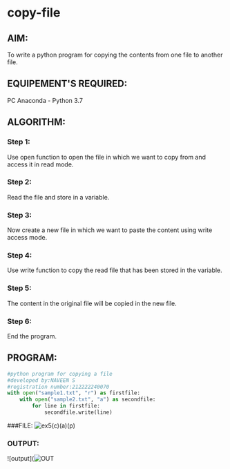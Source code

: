 # copy-file
## AIM:
To write a python program for copying the contents from one file to another file.

## EQUIPEMENT'S REQUIRED: 
PC
Anaconda - Python 3.7

## ALGORITHM: 
### Step 1:
Use open function to open the file in which we want to copy from and access it in read mode.

### Step 2: 
 Read the file and store in a variable.

### Step 3: 
Now create a new file in which we want to paste the content using write access mode.

### Step 4:  
Use write function to copy the read file that has been stored in the variable.

### Step 5: 
The content in the original file will be copied in the new file.

### Step 6: 
End the program.

## PROGRAM:
```python
#python program for copying a file
#developed by:NAVEEN S
#registration number:212222240070
with open("sample1.txt", "r") as firstfile:
    with open("sample2.txt", "a") as secondfile:
        for line in firstfile:
            secondfile.write(line)  
```
###FILE:
![ex5(c)(a)(p)](https://github.com/Naveensrinivasan07/copy-file/assets/119475891/3507a84a-5892-44d7-bf61-5c41bd585b1b)

### OUTPUT:
![output](![OUT](https://github.com/Naveensrinivasan07/copy-file/assets/119475891/6ad570fa-192f-45a3-986b-3297096eb19b)

